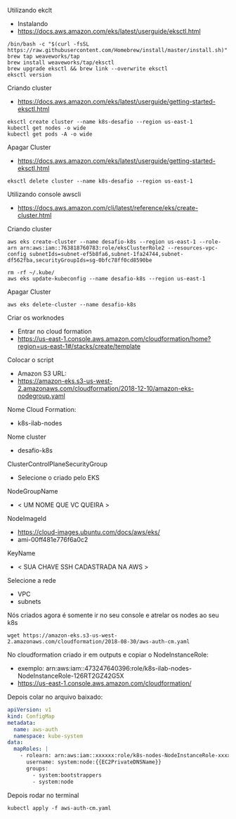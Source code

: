 Utilizando ekclt
- Instalando
 - https://docs.aws.amazon.com/eks/latest/userguide/eksctl.html
```shell
/bin/bash -c "$(curl -fsSL https://raw.githubusercontent.com/Homebrew/install/master/install.sh)"
brew tap weaveworks/tap
brew install weaveworks/tap/eksctl
brew upgrade eksctl && brew link --overwrite eksctl
eksctl version
```

Criando cluster
- https://docs.aws.amazon.com/eks/latest/userguide/getting-started-eksctl.html
```shell
eksctl create cluster --name k8s-desafio --region us-east-1
kubectl get nodes -o wide
kubectl get pods -A -o wide
```

Apagar Cluster
- https://docs.aws.amazon.com/eks/latest/userguide/getting-started-eksctl.html
```shell
eksctl delete cluster --name k8s-desafio --region us-east-1
```

Utilizando console awscli
- https://docs.aws.amazon.com/cli/latest/reference/eks/create-cluster.html

Criando cluster
```shell
aws eks create-cluster --name desafio-k8s --region us-east-1 --role-arn arn:aws:iam::763818760783:role/eksClusterRole2 --resources-vpc-config subnetIds=subnet-ef5b8fa6,subnet-1fa24744,subnet-df562fba,securityGroupIds=sg-0bfc78ff0cd8590be

rm -rf ~/.kube/
aws eks update-kubeconfig --name desafio-k8s --region us-east-1
```

Apagar Cluster
```shell
aws eks delete-cluster --name desafio-k8s
```

Criar os worknodes
- Entrar no cloud formation
- https://us-east-1.console.aws.amazon.com/cloudformation/home?region=us-east-1#/stacks/create/template

Colocar o script 
- Amazon S3 URL:
- https://amazon-eks.s3-us-west-2.amazonaws.com/cloudformation/2018-12-10/amazon-eks-nodegroup.yaml

Nome Cloud Formation: 
- k8s-ilab-nodes

Nome cluster
- desafio-k8s

ClusterControlPlaneSecurityGroup
 - Selecione o criado pelo EKS

NodeGroupName
- < UM NOME QUE VC QUEIRA >

NodeImageId
- https://cloud-images.ubuntu.com/docs/aws/eks/
- ami-00ff481e776f6a0c2

KeyName
- < SUA CHAVE SSH CADASTRADA NA AWS >

Selecione a rede
- VPC
- subnets

Nós criados agora é somente ir no seu console e atrelar os nodes ao seu k8s
```shell
wget https://amazon-eks.s3-us-west-2.amazonaws.com/cloudformation/2018-08-30/aws-auth-cm.yaml
```
No cloudformation criado ir em outputs e copiar o NodeInstanceRole:
- exemplo: arn:aws:iam::473247640396:role/k8s-ilab-nodes-NodeInstanceRole-126RT2GZ42G5X
- https://us-east-1.console.aws.amazon.com/cloudformation/

Depois colar no arquivo baixado:
```yml
apiVersion: v1
kind: ConfigMap
metadata:
  name: aws-auth
  namespace: kube-system
data:
  mapRoles: |
    - rolearn: arn:aws:iam::xxxxxx:role/k8s-nodes-NodeInstanceRole-xxxxxxxxxx
      username: system:node:{{EC2PrivateDNSName}}
      groups:
        - system:bootstrappers
        - system:node
```
  
Depois rodar no terminal 
```shell
kubectl apply -f aws-auth-cm.yaml
